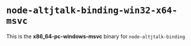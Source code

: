 # `node-altjtalk-binding-win32-x64-msvc`

This is the **x86_64-pc-windows-msvc** binary for `node-altjtalk-binding`
